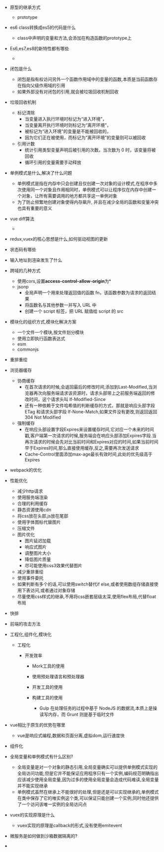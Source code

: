 - 原型的继承方式

  - prototype
- es6 class转换成es5的代码是什么

  - class中声明的变量和方法,会添加在构造函数的prototype上
- Es6,es7,es8的新特性都有哪些

  - 
- 闭包是什么

  - 闭包是指有权访问另外一个函数作用域中的变量的函数,本质是当前函数存在指向父级作用域的引用
  - 如果外部没有对闭包的引用,就会被垃圾回收机制回收
- 垃圾回收机制

  - 标记清除
    - 当变量进入执行环境时标记为“进入环境”，
    - 当变量离开执行环境时则标记为“离开环境”，
    - 被标记为“进入环境”的变量是不能被回收的，
    - 因为它们正在被使用，而标记为“离开环境”的变量则可以被回收
  - 引用计数
    - 统计引用类型变量声明后被引用的次数，当次数为 0 时，该变量将被回收
    - 循环引用的变量需要手动释放
- 单例模式是什么,解决了什么问题

  - 单例模式是指在内存中只会创建且仅创建一次对象的设计模式,在程序中多次使用同一个对象且作用相同时，单例模式可以让程序仅在内存中创建一个对象，让所有需要调用的地方都共享这一单例对象
  - 为了防止频繁地创建对象使得内存飙升, 并且在减少全局的函数和变量冲突也具有重要的意义
- vue diff算法

  - 
- redux,vuex的核心思想是什么,如何驱动视图的更新
- 状态码有哪些
- 输入地址到渲染发生了什么
- 跨域的几种方式

  - 使用cors,设置**access-control-allow-origin**为*
  - jsonp
    - 全局声明一个用来处理返回值的函数 fn，该函数参数为请求的返回结果
    - 将函数名与其他参数一并写入 URL 中
    - 创建一个 script 标签，把 URL 赋值给 script 的 src
- 模块化的组织方式,模块化解决方案

  - 一个文件一个模块,按文件划分模块
  - 使用立即执行函数表达式
  - esm
  - commonjs
- 重排重绘
- 浏览器缓存

  - 协商缓存
    - 在首次请求的时候,会返回最后的修改时间,添加到Last-Modified,当浏览器再次向服务端请求该资源时，请求头部带上之前服务端返回的修改时间，这个请求头叫 If-Modified-Since
    - 还有一种依赖于文件哈希值的判断缓存的方式，那就是响应头部字段 ETag 和请求头部字段 If-None-Match,如果文件没有更改,则返回返回 304 Not Modified
  - 强制缓存
    - 在响应头部设置字段Expires来设置缓存时间,它对应一个未来的时间戳,客户端第一次请求的时候,服务端会在响应头部添加Expires字段.当再次请求的时候会先对比当前时间和Expires对应的时间,如果当前时间早于Expires时间,那么直接使用缓存,反之,需要再次发送请求
    - Cache-Control里面添加max-age最长有效时间,此处的优先级高于Expires
- webpack的优化
- 性能优化

  - 减少http请求
  - 使用服务端渲染
  - 合理的利用缓存
  - 静态资源使用cdn
  - 将css放在头部,js放在尾部
  - 使用字体图标代替图片
  - 压缩文件
  - 图片优化
    - 图片延迟加载
    - 响应式图片
    - 调整图片大小
    - 降低图片质量
    - 尽可能使用css3效果代替图片
  - 减少重排重绘
  - 使用事件委托
  - 如果判断有多个的话,可以使用switch替代if else,或者使用数组存储直接使用下表访问,或者通过对象存储
  - 尽量使用css样式的继承,不用将css嵌套层级太深,使用flex布局,代替float布局
- 快排
- 前端的攻击方法
- 工程化,组件化,模块化

  - 工程化

    - 开发效率

      - Mork工具的使用

      - 使用预处理语言和预处理器

      - 开发工具的使用

      - 构建工具的使用

        - Gulp 在处理任务的过程中基于 NodeJS 的数据流,本质上是操读写内存，而 Grunt 则是基于临时文件

- vue相比于原生的优势在哪里

  - vue是响应式编程,数据和页面分离,虚拟dom,运行速度快
- 组件化

- 全局变量和单例模式有什么区别?
  - 全局变量是对一个对象的静态引用,全局变量确实可以提供单例模式实现的全局访问功能,但是它并不能保证应用程序只有一个实例,编码规范明确指出应该减少使用全局变量,因为过多的使用全局变量会造成代码难读,全局变量并不能实现继承
  - 单例模式虽然在继承上不能很好的处理,但是还是可以实现继承的,单例模式在类中保存了它的唯实例这个类,可以保证只能创建一个实例,同时他还提供了一个访问该唯一实例的全局访问点
- vuex的实现原理是什么
  - vuex实现的原理是callback的形式,没有使用emitevent
- 微服务是如何做到沙箱数据隔离的?
- 

